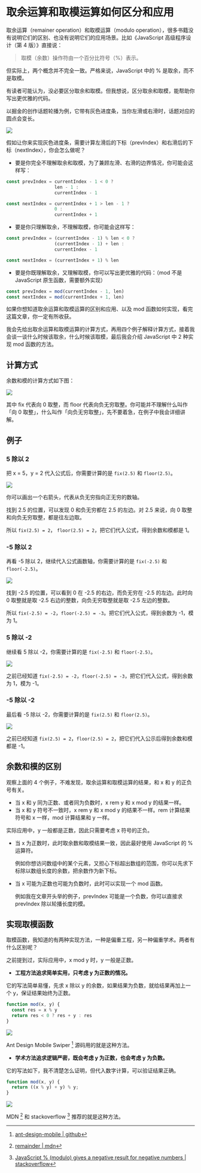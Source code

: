 # 取余运算和取模运算如何区分和应用

取余运算（remainer operation）和取模运算（modulo operation），很多书籍没有说明它们的区别、也没有说明它们的应用场景。比如《JavaScript 高级程序设计（第 4 版）》直接说：

> 取模（余数）操作符由一个百分比符号（%）表示。

但实际上，两个概念并不完全一致。严格来说，JavaScript 中的 % 是取余，而不是取模。

有读者可能认为，没必要区分取余和取模。但我想说，区分取余和取模，能帮助你写出更优雅的代码。

以掘金的创作话题轮播为例，它带有灰色进度条，当你左滑或右滑时，话题对应的圆点会变长。

![](./img/loop-progress.gif)

假如让你来实现灰色进度条，需要计算左滑后的下标（prevIndex）和右滑后的下标（nextIndex），你会怎么做呢？

- 要是你完全不理解取余和取模，为了兼顾左滑、右滑的边界情况，你可能会这样写：

```js
const prevIndex = currentIndex - 1 < 0 ?
                  len - 1 :
                  currentIndex - 1

const nextIndex = currentIndex + 1 > len - 1 ?
                  0 :
                  currentIndex + 1
```

- 要是你只理解取余，不理解取模，你可能会这样写：

```js
const prevIndex = (currentIndex - 1) % len < 0 ?
                  (currentIndex - 1) + len :
                  currentIndex - 1

const nextIndex = (currentIndex + 1) % len
```

- 要是你既理解取余，又理解取模，你可以写出更优雅的代码：（mod 不是 JavaScript 原生函数，需要额外实现）

```js
const prevIndex = mod(currentIndex - 1, len)
const nextIndex = mod(currentIndex + 1, len)
```

如果你想知道取余运算和取模运算的区别和应用、以及 mod 函数如何实现，看完这篇文章，你一定有所收获。

我会先给出取余运算和取模运算的计算方式，再用四个例子解释计算方式，接着我会谈一谈什么时候该取余，什么时候该取模，最后我会介绍 JavaScript 中 2 种实现 mod 函数的方法。

## 计算方式

余数和模的计算方式如下图：

![](./img/rem-mod.png)

其中 fix 代表向 0 取整，而 floor 代表向负无穷取整。你可能并不理解什么叫作「向 0 取整」，什么叫作「向负无穷取整」，先不要着急，在例子中我会详细讲解。

## 例子

### 5 除以 2

把 x = 5，y = 2 代入公式后，你需要计算的是 `fix(2.5)` 和 `floor(2.5)`。

![](./img/5rem2.png)

你可以画出一个右箭头，代表从负无穷指向正无穷的数轴。

找到 2.5 的位置，可以发现 0 和负无穷都在 2.5 的左边。对 2.5 来说，向 0 取整和向负无穷取整，都是往左边取。

所以 `fix(2.5) = 2`， `floor(2.5) = 2`，把它们代入公式，得到余数和模都是 1。

### -5 除以 2

再看 -5 除以 2，继续代入公式画数轴，你需要计算的是 `fix(-2.5)` 和 `floor(-2.5)`。

![](./img/-5rem2.png)

找到 -2.5 的位置，可以看到 0 在 -2.5 的右边，而负无穷在 -2.5 的左边。此时向 0 取整就是取 -2.5 右边的整数，向负无穷取整就是取 -2.5 左边的整数。

所以 `fix(-2.5) = -2`，`floor(-2.5) = -3`。把它们代入公式，得到余数为 -1，模为 1。

### 5 除以 -2

继续看 5 除以 -2，你需要计算的是 `fix(-2.5)` 和 `floor(-2.5)`。

![](./img/5rem-2.png)

之前已经知道 `fix(-2.5) = -2`，`floor(-2.5) = -3`，把它们代入公式，得到余数为 1，模为 -1。

### -5 除以 -2

最后看 -5 除以 -2，你需要计算的是 `fix(2.5)` 和 `floor(2.5)`。

![](./img/-5rem-2.png)

之前已经知道 `fix(2.5) = 2`，`floor(2.5) = 2`，把它们代入公示后得到余数和模都是 -1。

## 余数和模的区别

观察上面的 4 个例子，不难发现，取余运算和取模运算的结果，和 x 和 y 的正负号有关。

- 当 x 和 y 同为正数、或者同为负数时，x rem y 和 x mod y 的结果一样。
- 当 x 和 y 符号不一致时，x rem y 和 x mod y 的结果不一样。rem 计算结果符号和 x 一样，mod 计算结果和 y 一样。

实际应用中，y 一般都是正数，因此只需要考虑 x 符号的正负。

- 当 x 为正数时，此时取余数和取模结果一致，因此最好使用 JavaScript 的 % 运算符。

  例如你想访问数组中的某个元素，又担心下标超出数组的范围，你可以先求下标除以数组长度的余数，把余数作为新下标。

- 当 x 可能为正数也可能为负数时，此时可以实现一个 mod 函数。

  例如我在文章开头举的例子，prevIndex 可能是一个负数，你可以直接求 prevIndex 除以轮播长度的模。

## 实现取模函数

取模函数，我知道的有两种实现方法，一种是偏重工程，另一种偏重学术。两者有什么区别呢？

之前提到过，实际应用中，x mod y 时，y 一般是正数。

- **工程方法追求简单实用，只考虑 y 为正数的情况。**

它的写法简单易懂，先求 x 除以 y 的余数，如果结果为负数，就给结果再加上一个 y，保证结果始终为正数。

```js
function mod(x, y) {
  const res = x % y
  return res < 0 ? res + y : res
}
```

![](./img/verify-func-1.png)

Ant Design Mobile Swiper [^1] 源码用的就是这种方法。

- **学术方法追求逻辑严密，既会考虑 y 为正数，也会考虑 y 为负数。**
  
它的写法如下，我不清楚怎么证明，但代入数字计算，可以验证结果正确。

```js
function mod(x, y) {
  return ((x % y) + y) % y;
}
```

![](./img/verify-func-2.png)

MDN [^2] 和 stackoverflow [^3] 推荐的就是这种方法。

[^1]: [ant-design-mobile | github](https://github.com/ant-design/ant-design-mobile/blob/master/src/components/swiper/swiper.tsx) 
[^2]: [remainder | mdn](https://developer.mozilla.org/zh-CN/docs/Web/JavaScript/Reference/Operators/Remainder)
[^3]: [JavaScript % (modulo) gives a negative result for negative numbers | stackoverflow](https://stackoverflow.com/questions/4467539/javascript-modulo-gives-a-negative-result-for-negative-numbers/17323608#17323608)
